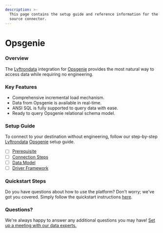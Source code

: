 ```yaml
---
description: >-
  This page contains the setup guide and reference information for the Opsgenie
  source connector.
---
```


# Opsgenie

### Overview

The [Lyftrondata](https://www.lyftrondata.com/) integration for [Opsgenie](https://www.lyftrondata.com/integration/sales-analytics/opsgenie/) provides the most natural way to access data while requiring no engineering.

### Key Features

* Comprehensive incremental load mechanism.
* Data from Opsgenie is available in real-time.
* ANSI SQL is fully supported to query data with ease.
* Ready to query Opsgenie relational schema model.

### Setup Guide

To connect to your destination without engineering, follow our step-by-step [Lyftrondata](https://www.lyftrondata.com/) [Opsgenie](https://www.lyftrondata.com/integration/sales-analytics/opsgenie/) setup guide.

* [ ] [Prerequisite](prerequisite.md)
* [ ] [Connection Steps](connection-steps.md)
* [ ] [Data Model](data-model/erd.md)
* [ ] [Driver Framework](driver-framework/)

### Quickstart Steps

Do you have questions about how to use the platform? Don't worry; we've got you covered. Simply follow the quickstart instructions [here](broken-reference).

### Questions? <a href="#questions" id="questions"></a>

We're always happy to answer any additional questions you may have! [Set up a meeting with our data experts.](https://www.lyftrondata.com/book-a-meeting/)
